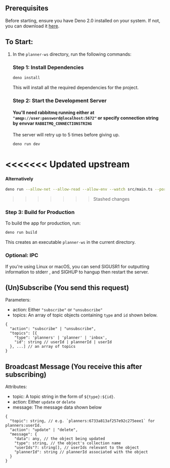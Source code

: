## Prerequisites
Before starting, ensure you have Deno 2.0 installed on your system. If not, you can download it [here](https://deno.com/).

## To Start:
1. In the `planner-ws` directory, run the following commands:
   ### Step 1: Install Dependencies
   ```bash
   deno install
   ```
   This will install all the required dependencies for the project.

   ### Step 2: Start the Development Server
   #### You'll need rabbitmq running either at `"amqp://user:password@localhost:5672"` or specify connection string by envvar `RABBITMQ_CONNECTIONSTRING`
   The server will retry up to 5 times before giving up.
   ```bash
   deno run dev
   ```
<<<<<<< Updated upstream
=======
   #### Alternatively
   ```bash
   deno run --allow-net --allow-read --allow-env --watch src/main.ts --port ${PORT_NUMBER} --log-level ${LOG_LEVEL}
   ```
>>>>>>> Stashed changes

   ### Step 3: Build for Production
   To build the app for production, run:
   ```bash
   deno run build
   ```
   This creates an executable `planner-ws` in the current directory.

   ### Optional: IPC
   If you're using Linux or macOS, you can send SIGUSR1 for outputting information to stderr
   , and SIGHUP to hangup then restart the server.


## (Un)Subscribe (You send this request)
Parameters:
- action: Either `"subscribe"` or `"unsubscribe"`
- topics: An array of topic objects containing `type` and `id` shown below.
```jsonc
{
  "action": "subscribe" | "unsubscribe",
  "topics": [{
    "type": 'planners' | 'planner' | 'inbox',
    "id": string // userId | plannerId | userId
  }, ...] // an array of topics
}
```

## Broadcast Message (You receive this after subscribing)
Attributes:
- topic: A topic string in the form of `${type}:${id}`.
- action: Either `update` or `delete`
- message: The message data shown below
```jsonc
{
  "topic": string, // e.g. `planners:6733a813af257e92c275eee1` for planners:userId.
  "action": "update" | "delete",
  "message": {
    "data": any, // the object being updated
    "type": string, // the object's collection name
    "userIds"?: string[], // userIds relevant to the object
    "plannerId": string // plannerId associated with the object
  }
}
```
